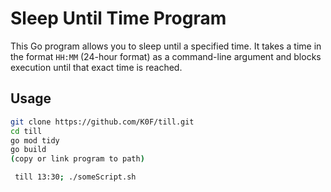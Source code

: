 # Sleep Until Time Program

This Go program allows you to sleep until a specified time. It takes a time in the format `HH:MM` (24-hour format) as a command-line argument and blocks execution until that exact time is reached.

## Usage

   ```sh
   git clone https://github.com/K0F/till.git
   cd till
   go mod tidy
   go build
   (copy or link program to path)
   ```

   ```sh
	till 13:30; ./someScript.sh
   ```
